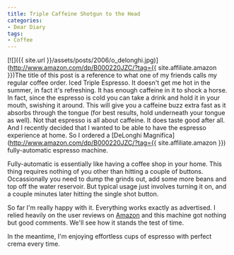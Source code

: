 ```yaml
---
title: Triple Caffeine Shotgun to the Head
categories:
- Dear Diary
tags:
- Coffee
---
```


[![]({{ site.url }}/assets/posts/2006/o_delonghi.jpg)](http://www.amazon.com/dp/B000220JZC/?tag={{ site.affiliate.amazon }})The title of this post is a reference to what one of my friends calls my regular coffee order. Iced Triple Espresso. It doesn't get me hot in the summer, in fact it's refreshing. It has enough caffeine in it to shock a horse. In fact, since the espresso is cold you can take a drink and hold it in your mouth, swishing it around. This will give you a caffeine buzz extra fast as it absorbs through the tongue (for best results, hold underneath your tongue as well). Not that espresso is all about caffeine. It does taste good after all. And I recently decided that I wanted to be able to have the espresso experience at home. So I ordered a [DeLonghi Magnifica](http://www.amazon.com/dp/B000220JZC/?tag={{ site.affiliate.amazon }}) fully-automatic espresso machine.

Fully-automatic is essentially like having a coffee shop in your home. This thing requires nothing of you other than hitting a couple of buttons. Occassionally you need to dump the grinds out, add some more beans and top off the water reservoir. But typical usage just involves turning it on, and a couple minutes later hitting the single shot button.

So far I'm really happy with it. Everything works exactly as advertised. I relied heavily on the user reviews on [Amazon](http://www.amazon.com/) and this machine got nothing but good comments. We'll see how it stands the test of time.

In the meantime, I'm enjoying effortless cups of espresso with perfect crema every time.
